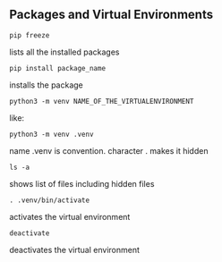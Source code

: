 ## Packages and Virtual Environments

```
pip freeze
```
lists all the installed packages  

```
pip install package_name
```
installs the package  

```
python3 -m venv NAME_OF_THE_VIRTUALENVIRONMENT
```
like:
```
python3 -m venv .venv
```
name .venv is convention. character . makes it hidden  

```
ls -a
```
shows list of files including hidden files  

```
. .venv/bin/activate
```
activates the virtual environment

```
deactivate
```
deactivates the virtual environment
